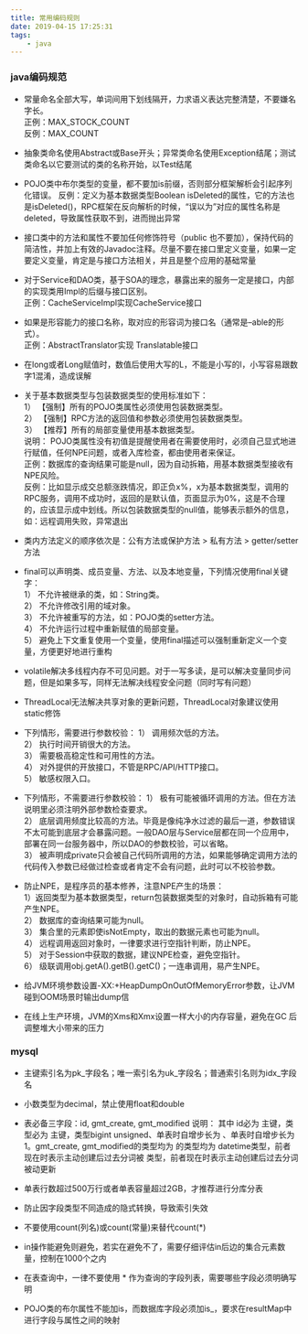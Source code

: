 ```yaml
---
title: 常用编码规则
date: 2019-04-15 17:25:31
tags:
    - java
---
```

### java编码规范

+ 常量命名全部大写，单词间用下划线隔开，力求语义表达完整清楚，不要嫌名字长。  
正例：MAX_STOCK_COUNT  
反例：MAX_COUNT

+ 抽象类命名使用Abstract或Base开头；异常类命名使用Exception结尾；测试类命名以它要测试的类的名称开始，以Test结尾

+ POJO类中布尔类型的变量，都不要加is前缀，否则部分框架解析会引起序列化错误。 反例：定义为基本数据类型Boolean isDeleted的属性，它的方法也是isDeleted()，RPC框架在反向解析的时候，“误以为”对应的属性名称是deleted，导致属性获取不到，进而抛出异常

+ 接口类中的方法和属性不要加任何修饰符号（public 也不要加），保持代码的简洁性，并加上有效的Javadoc注释。尽量不要在接口里定义变量，如果一定要定义变量，肯定是与接口方法相关，并且是整个应用的基础常量

+ 对于Service和DAO类，基于SOA的理念，暴露出来的服务一定是接口，内部的实现类用Impl的后缀与接口区别。   
正例：CacheServiceImpl实现CacheService接口

+ 如果是形容能力的接口名称，取对应的形容词为接口名（通常是–able的形式）。   
正例：AbstractTranslator实现 Translatable接口

+ 在long或者Long赋值时，数值后使用大写的L，不能是小写的l，小写容易跟数字1混淆，造成误解

+ 关于基本数据类型与包装数据类型的使用标准如下：   
1） 【强制】所有的POJO类属性必须使用包装数据类型。   
2） 【强制】RPC方法的返回值和参数必须使用包装数据类型。   
3） 【推荐】所有的局部变量使用基本数据类型。   
说明：
    POJO类属性没有初值是提醒使用者在需要使用时，必须自己显式地进行赋值，任何NPE问题，或者入库检查，都由使用者来保证。    
    正例：数据库的查询结果可能是null，因为自动拆箱，用基本数据类型接收有NPE风险。   
    反例：比如显示成交总额涨跌情况，即正负x%，x为基本数据类型，调用的RPC服务，调用不成功时，返回的是默认值，页面显示为0%，这是不合理的，应该显示成中划线。所以包装数据类型的null值，能够表示额外的信息，如：远程调用失败，异常退出

+ 类内方法定义的顺序依次是：公有方法或保护方法 > 私有方法 > getter/setter方法

+ final可以声明类、成员变量、方法、以及本地变量，下列情况使用final关键字：  
    1） 不允许被继承的类，如：String类。  
    2） 不允许修改引用的域对象。   
    3） 不允许被重写的方法，如：POJO类的setter方法。  
    4） 不允许运行过程中重新赋值的局部变量。  
    5） 避免上下文重复使用一个变量，使用final描述可以强制重新定义一个变量，方便更好地进行重构

+ volatile解决多线程内存不可见问题。对于一写多读，是可以解决变量同步问题，但是如果多写，同样无法解决线程安全问题（同时写有问题）

+ ThreadLocal无法解决共享对象的更新问题，ThreadLocal对象建议使用static修饰

+ 下列情形，需要进行参数校验： 
1） 调用频次低的方法。   
2） 执行时间开销很大的方法。  
3） 需要极高稳定性和可用性的方法。   
4） 对外提供的开放接口，不管是RPC/API/HTTP接口。  
5） 敏感权限入口。

+ 下列情形，不需要进行参数校验： 
1） 极有可能被循环调用的方法。但在方法说明里必须注明外部参数检查要求。   
2） 底层调用频度比较高的方法。毕竟是像纯净水过滤的最后一道，参数错误不太可能到底层才会暴露问题。一般DAO层与Service层都在同一个应用中，部署在同一台服务器中，所以DAO的参数校验，可以省略。   
3） 被声明成private只会被自己代码所调用的方法，如果能够确定调用方法的代码传入参数已经做过检查或者肯定不会有问题，此时可以不校验参数。

+ 防止NPE，是程序员的基本修养，注意NPE产生的场景：   
1）返回类型为基本数据类型，return包装数据类型的对象时，自动拆箱有可能产生NPE。   
2） 数据库的查询结果可能为null。   
3） 集合里的元素即使isNotEmpty，取出的数据元素也可能为null。   
4） 远程调用返回对象时，一律要求进行空指针判断，防止NPE。   
5） 对于Session中获取的数据，建议NPE检查，避免空指针。   
6） 级联调用obj.getA().getB().getC()；一连串调用，易产生NPE。  

+ 给JVM环境参数设置-XX:+HeapDumpOnOutOfMemoryError参数，让JVM碰到OOM场景时输出dump信

+ 在线上生产环境，JVM的Xms和Xmx设置一样大小的内存容量，避免在GC 后调整堆大小带来的压力

### mysql

+ 主键索引名为pk_字段名；唯一索引名为uk_字段名；普通索引名则为idx_字段名

+ 小数类型为decimal，禁止使用float和double

+ 表必备三字段：id, gmt_create, gmt_modified
说明： 其中 id必为 主键，类型必为 主键，类型bigint unsigned、单表时自增步长为 、单表时自增步长为 1。gmt_create, gmt_modified的类型均为 的类型均为 datetime类型，前者现在时表示主动创建后过去分词被 类型，前者现在时表示主动创建后过去分词被动更新

+ 单表行数超过500万行或者单表容量超过2GB，才推荐进行分库分表

+ 防止因字段类型不同造成的隐式转换，导致索引失效

+ 不要使用count(列名)或count(常量)来替代count(*)

+ in操作能避免则避免，若实在避免不了，需要仔细评估in后边的集合元素数量，控制在1000个之内

+ 在表查询中，一律不要使用 * 作为查询的字段列表，需要哪些字段必须明确写明

+ POJO类的布尔属性不能加is，而数据库字段必须加is_，要求在resultMap中进行字段与属性之间的映射


